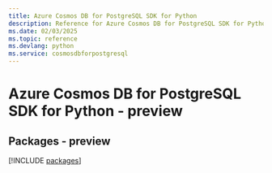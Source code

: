 ```yaml
---
title: Azure Cosmos DB for PostgreSQL SDK for Python
description: Reference for Azure Cosmos DB for PostgreSQL SDK for Python
ms.date: 02/03/2025
ms.topic: reference
ms.devlang: python
ms.service: cosmosdbforpostgresql
---
```

# Azure Cosmos DB for PostgreSQL SDK for Python - preview
## Packages - preview
[!INCLUDE [packages](cosmos-db-for-postgresql-index.md)]